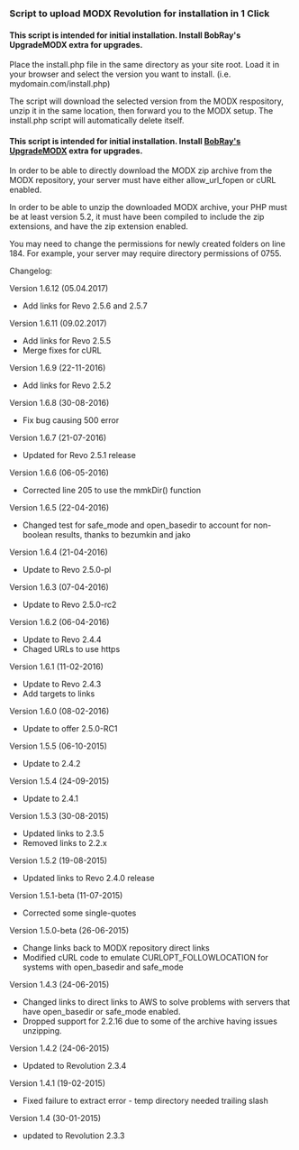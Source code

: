 ### Script to upload MODX Revolution for installation in 1 Click

#### This script is intended for initial installation. Install BobRay's UpgradeMODX extra for upgrades.


Place the install.php file in the same directory as your site root. Load it in your browser and select the version you want to install. (i.e. mydomain.com/install.php)

The script will download the selected version from the MODX respository, unzip it in the same location, then forward you to the MODX setup. The install.php script will automatically delete itself.

#### This script is intended for initial installation. Install [BobRay's UpgradeMODX](https://github.com/BobRay/UpgradeMODX) extra for upgrades.

In order to be able to directly download the MODX zip archive from the MODX repository, your server must have either allow_url_fopen or cURL enabled.

In order to be able to unzip the downloaded MODX archive, your PHP must be at least version 5.2, it must have been compiled to include the zip extensions, and have the zip extension enabled.

You may need to change the permissions for newly created folders on line 184. For example, your server may require directory permissions of 0755.

Changelog:

Version 1.6.12
(05.04.2017)
- Add links for Revo 2.5.6 and 2.5.7

Version 1.6.11
(09.02.2017)
- Add links for Revo 2.5.5
- Merge fixes for cURL

Version 1.6.9
(22-11-2016)
- Add links for Revo 2.5.2

Version 1.6.8
(30-08-2016)
- Fix bug causing 500 error

Version 1.6.7
(21-07-2016)
- Updated for Revo 2.5.1 release

Version 1.6.6
(06-05-2016)
- Corrected line 205 to use the mmkDir() function

Version 1.6.5
(22-04-2016)
- Changed test for safe_mode and open_basedir to account for non-boolean results, thanks to bezumkin and jako

Version 1.6.4
(21-04-2016)
- Update to Revo 2.5.0-pl

Version 1.6.3
(07-04-2016)
- Update to Revo 2.5.0-rc2

Version 1.6.2
(06-04-2016)
- Update to Revo 2.4.4
- Chaged URLs to use https

Version 1.6.1
(11-02-2016)
- Update to Revo 2.4.3
- Add targets to links

Version 1.6.0
(08-02-2016)
- Update to offer 2.5.0-RC1

Version 1.5.5
(06-10-2015)
- Update to 2.4.2

Version 1.5.4
(24-09-2015)
- Update to 2.4.1

Version 1.5.3
(30-08-2015)
- Updated links to 2.3.5
- Removed links to 2.2.x

Version 1.5.2
(19-08-2015)
- Updated links to Revo 2.4.0 release

Version 1.5.1-beta
(11-07-2015)
- Corrected some single-quotes

Version 1.5.0-beta
(26-06-2015)
- Change links back to MODX repository direct links
- Modified cURL code to emulate CURLOPT_FOLLOWLOCATION for systems with open_basedir and safe_mode

Version 1.4.3
(24-06-2015)
- Changed links to direct links to AWS to solve problems with servers that have open_basedir or safe_mode enabled.
- Dropped support for 2.2.16 due to some of the archive having issues unzipping.

Version 1.4.2
(24-06-2015)
- Updated to Revolution 2.3.4

Version 1.4.1
(19-02-2015)
- Fixed failure to extract error - temp directory needed trailing slash

Version 1.4 
(30-01-2015)
- updated to Revolution 2.3.3
